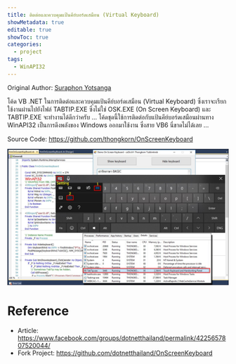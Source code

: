 ```yaml
---
title: ติดต่อและควบคุมแป้นคีย์บอร์ดเสมือน (Virtual Keyboard)
showMetadata: true
editable: true
showToc: true
categories:
  - project
tags:
  - WinAPI32
---
```


Original Author: [Suraphon Yotsanga](https://www.facebook.com/g2gnet)

โค้ด VB .NET ในการติดต่อและควบคุมแป้นคีย์บอร์ดเสมือน (Virtual Keyboard) ซึ่งเราจะเรียกใช้งานผ่านไปยังไฟล์ TABTIP.EXE ซึ่งไม่ใช่ OSK.EXE (On Screen Keyboard) และ TABTIP.EXE จะทำงานได้ดีกว่าครับ ... โค้ดชุดนี้ใช้การติดต่อกับแป้นคีย์บอร์ดเสมือนผ่านทาง WinAPI32 เป็นการดึงพลังของ Windows ออกมาใช้งาน ซึ่งสาย VB6 นี่ขาดไม่ได้เลย ...

Source Code: https://github.com/thongkorn/OnScreenKeyboard

![](manipulate-virtual-keyboard.jpg)

# Reference

- Article: https://www.facebook.com/groups/dotnetthailand/permalink/4225657807520044/
- Fork Project: https://github.com/dotnetthailand/OnScreenKeyboard
